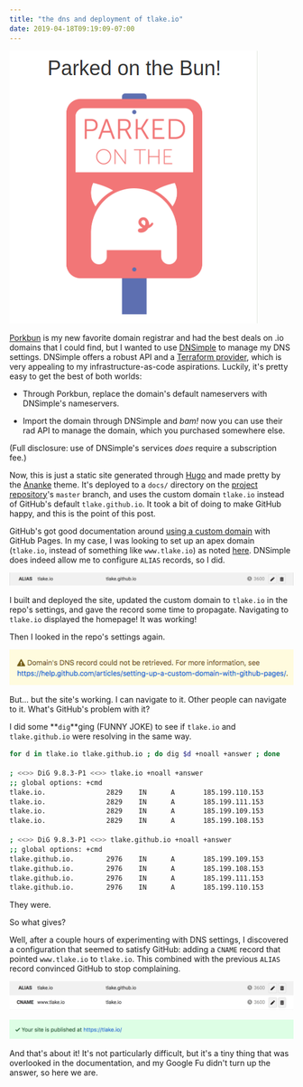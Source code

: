 ```yaml
---
title: "the dns and deployment of tlake.io"
date: 2019-04-18T09:19:09-07:00
---
```


![parked on the bun](/images/parked-on-the-bun.png)

[Porkbun](https://porkbun.com) is my new favorite domain registrar and had the best deals on .io domains that I could find, but I wanted to use [DNSimple](https://dnsimple.com) to manage my DNS settings.
DNSimple offers a robust API and a [Terraform provider](https://www.terraform.io/docs/providers/), which is very appealing to my infrastructure-as-code aspirations.
Luckily, it's pretty easy to get the best of both worlds:

- Through Porkbun, replace the domain's default nameservers with DNSimple's nameservers.

- Import the domain through DNSimple and _bam!_ now you can use their rad API to manage the domain, which you purchased somewhere else.

(Full disclosure: use of DNSimple's services _does_ require a subscription fee.)

Now, this is just a static site generated through [Hugo](https://gohugo.io/) and made pretty by the [Ananke](https://themes.gohugo.io/gohugo-theme-ananke/) theme.
It's deployed to a `docs/` directory on the [project repository](https://github.com/tlake/static-site)'s `master` branch, and uses the custom domain `tlake.io` instead of GitHub's default `tlake.github.io`.
It took a bit of doing to make GitHub happy, and this is the point of this post.

GitHub's got good documentation around [using a custom domain](https://help.github.com/en/articles/using-a-custom-domain-with-github-pages) with GitHub Pages.
In my case, I was looking to set up an apex domain (`tlake.io`, instead of something like `www.tlake.io`) as noted [here](https://help.github.com/en/articles/setting-up-an-apex-domain).
DNSimple does indeed allow me to configure `ALIAS` records, so I did.

![DNSimple records: ALIAS tlake.io -> tlake.github.io](/images/dnsimple-alias-record.png)

I built and deployed the site, updated the custom domain to `tlake.io` in the repo's settings, and gave the record some time to propagate.
Navigating to `tlake.io` displayed the homepage!
It was working!

Then I looked in the repo's settings again.

![GitHub error message: Domain's DNS record could not be retrieved.](/images/github-dns-error.png)

But... but the site's working.
I can navigate to it.
Other people can navigate to it.
What's GitHub's problem with it?

I did some **`dig`**ging (FUNNY JOKE) to see if `tlake.io` and `tlake.github.io` were resolving in the same way.

```bash
for d in tlake.io tlake.github.io ; do dig $d +noall +answer ; done

; <<>> DiG 9.8.3-P1 <<>> tlake.io +noall +answer
;; global options: +cmd
tlake.io.               2829    IN      A       185.199.110.153
tlake.io.               2829    IN      A       185.199.111.153
tlake.io.               2829    IN      A       185.199.109.153
tlake.io.               2829    IN      A       185.199.108.153

; <<>> DiG 9.8.3-P1 <<>> tlake.github.io +noall +answer
;; global options: +cmd
tlake.github.io.        2976    IN      A       185.199.109.153
tlake.github.io.        2976    IN      A       185.199.108.153
tlake.github.io.        2976    IN      A       185.199.111.153
tlake.github.io.        2976    IN      A       185.199.110.153
```

They were.

So what gives?

Well, after a couple hours of experimenting with DNS settings, I discovered a configuration that seemed to satisfy GitHub: adding a `CNAME` record that pointed `www.tlake.io` to `tlake.io`.
This combined with the previous `ALIAS` record convinced GitHub to stop complaining.

![DNSimple records: ALIAS tlake.io -> tlake.github.io, CNAME www.tlake.io -> tlake.io](/images/dnsimple-alias-cname-records.png)

![GitHub happy status](/images/github-happy-status.png)

And that's about it!
It's not particularly difficult, but it's a tiny thing that was overlooked in the documentation, and my Google Fu didn't turn up the answer, so here we are.
